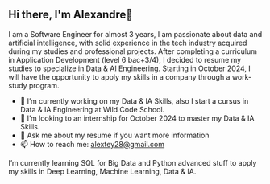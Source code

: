 ## Hi there, I'm Alexandre👋

I am a Software Engineer for almost 3 years, I am passionate about data and artificial intelligence, with solid experience in the tech industry acquired during my studies and professional projects. After completing a curriculum in Application Development (level 6 bac+3/4), I decided to resume my studies to specialize in Data & AI Engineering. Starting in October 2024, I will have the opportunity to apply my skills in a company through a work-study program.

- 🔭 I’m currently working on my Data & IA Skills, also I start a cursus in Data & IA Engineering at Wild Code School. 
- 👯 I’m looking to an internship for October 2024 to master my Data & IA Skills.
- 💬 Ask me about my resume if you want more information
- 📫 How to reach me: alextey28@gmail.com

I’m currently learning SQL for Big Data and Python advanced stuff to apply my skills in Deep Learning, Machine Learning, Data & IA.

<!--
**Alex-Teyss/Alex-Teyss** is a ✨ _special_ ✨ repository because its `README.md` (this file) appears on your GitHub profile.

Here are some ideas to get you started:

- 🌱 
- 💬 Ask me about ...
- 📫 How to reach me: ...
-->
